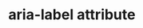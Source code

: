 ---
title: "aria-label attribute"
description: ""
category: html
keywords: accessibility
last_test_date: "2019-02-28"
test_url: "/tests/html-ARIA.html"
test_results_url: "https://app.emailonacid.com/app/acidtest/7YEJc8itgQA23oSz9yaDB2rg6MHiItQgtKbflcOSjNx48/list"
stats: {
    apple-mail: {
        macos: {
            "12.4": "y"
        },
        ios: {
            "12.1": "y"
        }
    },
    gmail: {
        desktop-webmail: {
            "2019-02": "y"
        },
        ios: {
            "2019-02": "y"
        },
        android: {
            "2019-02": "y"
        }
    },
    orange: {
        desktop-webmail: {
            "2019-08":"y"
        },
        ios: {
            "2019-08":"u"
        },
        android: {
            "2019-08":"u"
        }
    },
    thunderbird: {
        macos: {
            "60.8":"n"
        }
    },
    outlook: {
        windows: {
            "2007": "y",
            "2010": "y",
            "2013": "y",
            "2016": "y",
            "2019": "y"
        },
        windows-10-mail: {
            "2019-02": "u"
        },
        macos: {
            "2019-02": "y"
        },
        outlook-com: {
            "2019-02": "y"
        },
        ios: {
            "2019-02": "y"
        },
        android: {
            "2019-02": "y"
        }
    },
    yahoo: {
        desktop-webmail: {
            "2019-02": "n"
        },
        ios: {
            "2019-02": "n"
        },
        android: {
            "2019-02": "n"
        }
    },
    aol: {
        desktop-webmail: {
            "2019-02": "n"
        },
        ios: {
            "2019-02": "n"
        },
        android: {
            "2019-02": "n"
        }
    },
    samsung-email: {
        android: {
            "5.0.10.2": "y"
        }
    }
}
---